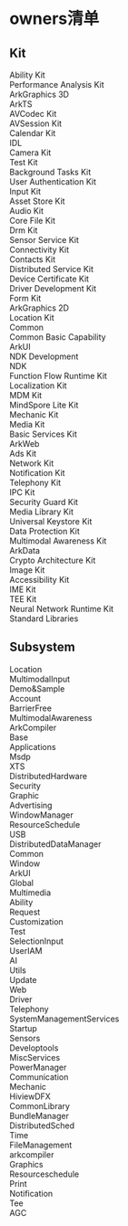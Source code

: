 # owners清单

## Kit
Ability Kit<br>
Performance Analysis Kit<br>
ArkGraphics 3D<br>
ArkTS<br>
AVCodec Kit<br>
AVSession Kit<br>
Calendar Kit<br>
IDL<br>
Camera Kit<br>
Test Kit<br>
Background Tasks Kit<br>
User Authentication Kit<br>
Input Kit<br>
Asset Store Kit<br>
Audio Kit<br>
Core File Kit<br>
Drm Kit<br>
Sensor Service Kit<br>
Connectivity Kit<br>
Contacts Kit<br>
Distributed Service Kit<br>
Device Certificate Kit<br>
Driver Development Kit<br>
Form Kit<br>
ArkGraphics 2D<br>
Location Kit<br>
Common<br>
Common Basic Capability<br>
ArkUI<br>
NDK Development<br>
NDK<br>
Function Flow Runtime Kit<br>
Localization Kit<br>
MDM Kit<br>
MindSpore Lite Kit<br>
Mechanic Kit<br>
Media Kit<br>
Basic Services Kit<br>
ArkWeb<br>
Ads Kit<br>
Network Kit<br>
Notification Kit<br>
Telephony Kit<br>
IPC Kit<br>
Security Guard Kit<br>
Media Library Kit<br>
Universal Keystore Kit<br>
Data Protection Kit<br>
Multimodal Awareness Kit<br>
ArkData<br>
Crypto Architecture Kit<br>
Image Kit<br>
Accessibility Kit<br>
IME Kit<br>
TEE Kit<br>
Neural Network Runtime Kit<br>
Standard Libraries<br>

## Subsystem
Location<br>
MultimodalInput<br>
Demo&Sample<br>
Account<br>
BarrierFree<br>
MultimodalAwareness<br>
ArkCompiler<br>
Base<br>
Applications<br>
Msdp<br>
XTS<br>
DistributedHardware<br>
Security<br>
Graphic<br>
Advertising<br>
WindowManager<br>
ResourceSchedule<br>
USB<br>
DistributedDataManager<br>
Common<br>
Window<br>
ArkUI<br>
Global<br>
Multimedia<br>
Ability<br>
Request<br>
Customization<br>
Test<br>
SelectionInput<br>
UserIAM<br>
AI<br>
Utils<br>
Update<br>
Web<br>
Driver<br>
Telephony<br>
SystemManagementServices<br>
Startup<br>
Sensors<br>
Developtools<br>
MiscServices<br>
PowerManager<br>
Communication<br>
Mechanic<br>
HiviewDFX<br>
CommonLibrary<br>
BundleManager<br>
DistributedSched<br>
Time<br>
FileManagement<br>
arkcompiler<br>
Graphics<br>
Resourceschedule<br>
Print<br>
Notification<br>
Tee<br>
AGC<br>
